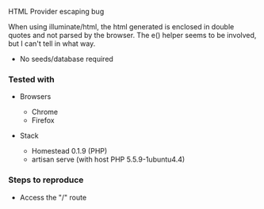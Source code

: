 HTML Provider escaping bug

When using illuminate/html, the html generated is enclosed in double quotes and not parsed by the browser. The e() helper seems to be involved, but I can't tell in what way.

* No seeds/database required

### Tested with
- Browsers
	- Chrome
	- Firefox

- Stack
	- Homestead 0.1.9 (PHP)
	- artisan serve (with host PHP 5.5.9-1ubuntu4.4)


### Steps to reproduce

* Access the "/" route